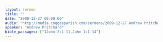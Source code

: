 ```yaml
---
layout: sermon
title: ""
date: "2009-12-27 00:00:00"
audio: "http://media.coggesparish.com/sermons/2009-12-27 Andrew Pritchard.mp3"
speaker: "Andrew Pritchard"
bible_passages: ["1John 2:1-11,John 1:1-14"]
---
```

